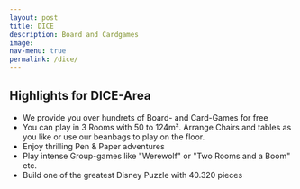 ```yaml
---
layout: post
title: DICE
description: Board and Cardgames
image: 
nav-menu: true
permalink: /dice/
---
```


## Highlights for DICE-Area

* We provide you over hundrets of Board- and Card-Games for free
* You can play in 3 Rooms with 50 to 124m². Arrange Chairs and tables as you like or use our beanbags to play on the floor.
* Enjoy thrilling Pen & Paper adventures 
* Play intense Group-games like "Werewolf" or "Two Rooms and a Boom" etc.
* Build one of the greatest Disney Puzzle with 40.320 pieces 





